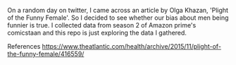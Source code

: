 On a random day on twitter, I came across an article by Olga Khazan, 'Plight of the Funny Female'. So I decided to see whether our bias about men being funnier is true. I collected data from season 2 of Amazon prime's comicstaan and this repo is just exploring the data I gathered.



References
https://www.theatlantic.com/health/archive/2015/11/plight-of-the-funny-female/416559/
